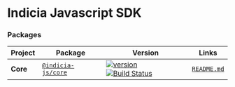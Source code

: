 # Indicia Javascript SDK

### Packages

| Project | Package | Version | Links |
| ------- | ------- | ------- |:-----:|
| **Core** | [`@indicia-js/core`](https://www.npmjs.com/package/@indicia-js/core) | [![version](https://img.shields.io/npm/v/@indicia-js/core/latest.svg)](https://www.npmjs.com/package/@indicia-js/core) [![Build Status](https://travis-ci.org/Indicia-Team/indicia-js.svg)](https://travis-ci.org/Indicia-Team/indicia-js) | [`README.md`](packages/core/README.md)
